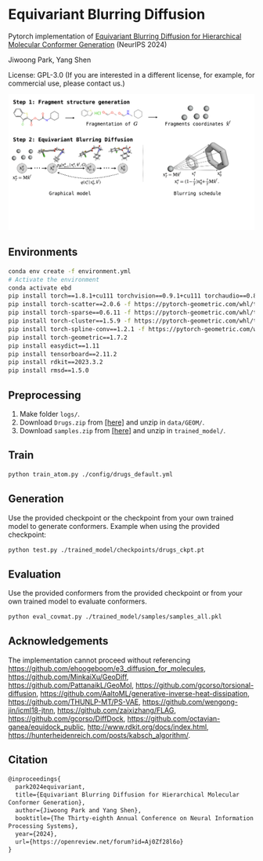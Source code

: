 # Equivariant Blurring Diffusion
Pytorch implementation of [Equivariant Blurring Diffusion for Hierarchical Molecular Conformer Generation](https://arxiv.org/pdf/2410.20255v1) (NeurIPS 2024)

Jiwoong Park, Yang Shen 

License: GPL-3.0 (If you are interested in a different license, for example, for commercial use, please contact us.)

![](./model.png)

## Environments
```bash
conda env create -f environment.yml
# Activate the environment
conda activate ebd
pip install torch==1.8.1+cu111 torchvision==0.9.1+cu111 torchaudio==0.8.1 -f https://download.pytorch.org/whl/torch_stable.html
pip install torch-scatter==2.0.6 -f https://pytorch-geometric.com/whl/torch-1.8.1+cu111.html
pip install torch-sparse==0.6.11 -f https://pytorch-geometric.com/whl/torch-1.8.1+cu111.html
pip install torch-cluster==1.5.9 -f https://pytorch-geometric.com/whl/torch-1.8.1+cu111.html
pip install torch-spline-conv==1.2.1 -f https://pytorch-geometric.com/whl/torch-1.8.1+cu111.html
pip install torch-geometric==1.7.2
pip install easydict==1.11
pip install tensorboard==2.11.2
pip install rdkit==2023.3.2
pip install rmsd==1.5.0
```

## Preprocessing
1. Make folder `logs/`.
2. Download `Drugs.zip` from [[here]](https://zenodo.org/records/13882973) and unzip in `data/GEOM/`.
3. Download `samples.zip` from [[here]](https://zenodo.org/records/13882973) and unzip in `trained_model/`.


## Train
```bash
python train_atom.py ./config/drugs_default.yml
```


## Generation
Use the provided checkpoint or the checkpoint from your own trained model to generate conformers.
Example when using the provided checkpoint:
```bash
python test.py ./trained_model/checkpoints/drugs_ckpt.pt
```


## Evaluation
Use the provided conformers from the provided checkpoint or from your own trained model to evaluate conformers.


```bash
python eval_covmat.py ./trained_model/samples/samples_all.pkl
```

## Acknowledgements
The implementation cannot proceed without referencing https://github.com/ehoogeboom/e3_diffusion_for_molecules, https://github.com/MinkaiXu/GeoDiff, https://github.com/PattanaikL/GeoMol, https://github.com/gcorso/torsional-diffusion, https://github.com/AaltoML/generative-inverse-heat-dissipation, https://github.com/THUNLP-MT/PS-VAE, https://github.com/wengong-jin/icml18-jtnn, https://github.com/zaixizhang/FLAG, https://github.com/gcorso/DiffDock, https://github.com/octavian-ganea/equidock_public, http://www.rdkit.org/docs/index.html, https://hunterheidenreich.com/posts/kabsch_algorithm/.


## Citation

```
@inproceedings{
  park2024equivariant,
  title={Equivariant Blurring Diffusion for Hierarchical Molecular Conformer Generation},
  author={Jiwoong Park and Yang Shen},
  booktitle={The Thirty-eighth Annual Conference on Neural Information Processing Systems},
  year={2024},
  url={https://openreview.net/forum?id=Aj0Zf28l6o}
}
```
